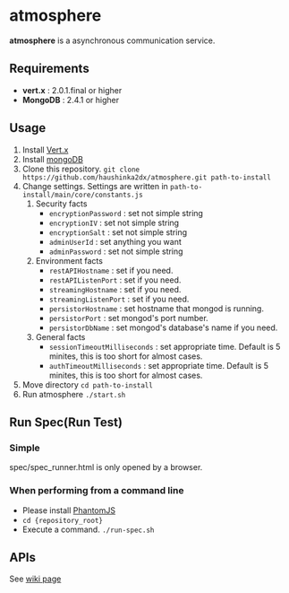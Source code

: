 atmosphere
==========

**atmosphere** is a asynchronous communication service.

## Requirements

* **vert.x** : 2.0.1.final or higher
* **MongoDB** : 2.4.1 or higher

## Usage

1. Install [Vert.x](http://vertx.io/)
2. Install [mongoDB](http://www.mongodb.org/)
3. Clone this repository.
`git clone https://github.com/haushinka2dx/atmosphere.git path-to-install`
4. Change settings. Settings are written in `path-to-install/main/core/constants.js`
    1. Security facts
        * `encryptionPassword` : set not simple string
        * `encryptionIV` : set not simple string
        * `encryptionSalt` : set not simple string
        * `adminUserId` : set anything you want
        * `adminPassword` : set not simple string
    2. Environment facts
        * `restAPIHostname` : set if you need.
        * `restAPIListenPort` : set if you need.
        * `streamingHostname` : set if you need.
        * `streamingListenPort` : set if you need.
        * `persistorHostname` : set hostname that mongod is running.
        * `persistorPort` : set mongod's port number.
        * `persistorDbName` : set mongod's database's name if you need.
    3. General facts
        * `sessionTimeoutMilliseconds` : set appropriate time.  Default is 5 minites, this is too short for almost cases.
        * `authTimeoutMilliseconds` : set appropriate time.  Default is 5 minites, this is too short for almost cases.
5. Move directory
`cd path-to-install`
6. Run atmosphere
`./start.sh`

## Run Spec(Run Test)

### Simple

spec/spec_runner.html is only opened by a browser.

### When performing from a command line

- Please install [PhantomJS](http://phantomjs.org/)
- `cd {repository_root}`
- Execute a command. `./run-spec.sh`

## APIs

See [wiki page](wiki/APIs)
